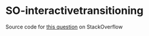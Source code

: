 # SO-interactivetransitioning

Source code for [this question](https://stackoverflow.com/questions/66205863/) on StackOverflow
